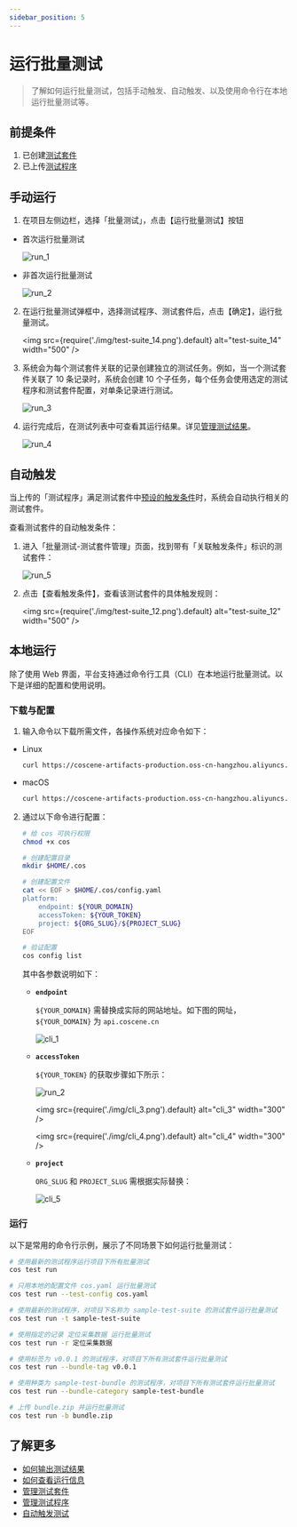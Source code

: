 ```yaml
---
sidebar_position: 5
---
```


# 运行批量测试

> 了解如何运行批量测试，包括手动触发、自动触发、以及使用命令行在本地运行批量测试等。

## 前提条件
1. 已创建[测试套件](./3-config-management.md)
2. 已上传[测试程序](./4-test-bundle-management.md)

## 手动运行

1. 在项目左侧边栏，选择「批量测试」，点击【运行批量测试】按钮

- 首次运行批量测试

  ![run_1](./img/run_1.png)

- 非首次运行批量测试

  ![run_2](./img/run_2.png)

2. 在运行批量测试弹框中，选择测试程序、测试套件后，点击【确定】，运行批量测试。

    <img src={require('./img/test-suite_14.png').default} alt="test-suite_14" width="500" />

3. 系统会为每个测试套件关联的记录创建独立的测试任务。例如，当一个测试套件关联了 10 条记录时，系统会创建 10 个子任务，每个任务会使用选定的测试程序和测试套件配置，对单条记录进行测试。

    ![run_3](./img/run_3.png)

4. 运行完成后，在测试列表中可查看其运行结果。详见[管理测试结果](./6-status-and-output.md)。

    ![run_4](./img/run_4.png)

## 自动触发
当上传的「测试程序」满足测试套件中[预设的触发条件](./9-yaml-sample.md#自动触发测试)时，系统会自动执行相关的测试套件。

查看测试套件的自动触发条件：
1. 进入「批量测试-测试套件管理」页面，找到带有「关联触发条件」标识的测试套件：

    ![run_5](./img/run_5.png)

2. 点击【查看触发条件】，查看该测试套件的具体触发规则：

    <img src={require('./img/test-suite_12.png').default} alt="test-suite_12" width="500" />

## 本地运行
除了使用 Web 界面，平台支持通过命令行工具（CLI）在本地运行批量测试。以下是详细的配置和使用说明。

### 下载与配置

1. 输入命令以下载所需文件，各操作系统对应命令如下：

- Linux

  ```bash
  curl https://coscene-artifacts-production.oss-cn-hangzhou.aliyuncs.com/cos/linux/amd64/latest/cos -o cos
  ```

- macOS

  ```bash
  curl https://coscene-artifacts-production.oss-cn-hangzhou.aliyuncs.com/cos/darwin/amd64/latest/cos -o cos
  ```

2. 通过以下命令进行配置：

   ```bash
   # 给 cos 可执行权限
   chmod +x cos

   # 创建配置目录
   mkdir $HOME/.cos

   # 创建配置文件
   cat << EOF > $HOME/.cos/config.yaml
   platform:
       endpoint: ${YOUR_DOMAIN}
       accessToken: ${YOUR_TOKEN}
       project: ${ORG_SLUG}/${PROJECT_SLUG}
   EOF

   # 验证配置
   cos config list
   ```

   其中各参数说明如下：

   - **`endpoint`**

      `${YOUR_DOMAIN}` 需替换成实际的网站地址。如下图的网址，`${YOUR_DOMAIN}` 为 `api.coscene.cn`

      ![cli_1](./img/cli_1.png)

   - **`accessToken`**

      `${YOUR_TOKEN}` 的获取步骤如下所示：

      ![run_2](./img/cli_2.png)

      <img src={require('./img/cli_3.png').default} alt="cli_3" width="300" />

      <img src={require('./img/cli_4.png').default} alt="cli_4" width="300" />

   - **`project`**

      `ORG_SLUG` 和 `PROJECT_SLUG` 需根据实际替换：

      ![cli_5](./img/cli_5.png)
    
### 运行
以下是常用的命令行示例，展示了不同场景下如何运行批量测试：

```bash
# 使用最新的测试程序运行项目下所有批量测试
cos test run

# 只用本地的配置文件 cos.yaml 运行批量测试
cos test run --test-config cos.yaml

# 使用最新的测试程序，对项目下名称为 sample-test-suite 的测试套件运行批量测试
cos test run -t sample-test-suite

# 使用指定的记录 定位采集数据 运行批量测试
cos test run -r 定位采集数据

# 使用标签为 v0.0.1 的测试程序，对项目下所有测试套件运行批量测试
cos test run --bundle-tag v0.0.1

# 使用种类为 sample-test-bundle 的测试程序，对项目下所有测试套件运行批量测试
cos test run --bundle-category sample-test-bundle

# 上传 bundle.zip 并运行批量测试
cos test run -b bundle.zip
```

## 了解更多
- [如何输出测试结果](./6-status-and-output.md)
- [如何查看运行信息](./6-status-and-output.md#查看运行进度与产物)
- [管理测试套件](./3-config-management.md)
- [管理测试程序](./4-test-bundle-management.md)
- [自动触发测试](./9-yaml-sample.md#自动触发测试)